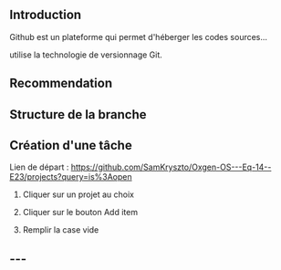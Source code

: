 ## Introduction

Github est un plateforme qui permet d'héberger les codes sources...

utilise la technologie de versionnage Git. 

## Recommendation



## Structure de la branche



## Création d'une tâche

Lien de départ : https://github.com/SamKryszto/Oxgen-OS---Eq-14--E23/projects?query=is%3Aopen


1. Cliquer sur un projet au choix

2. Cliquer sur le bouton Add item

3. Remplir la case vide

## ---
